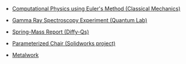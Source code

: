 * <a href="https://colab.research.google.com/drive/1TPLB03Dyad_kkDolN497TV5cpY_h_9Jy?usp=sharing" target="_blank">Computational Physics using Euler's Method (Classical Mechanics)

* <a href="https://awhooshingwind.github.io/projects/gamma_ray.pdf" target="_blank">Gamma Ray Spectroscopy Experiment (Quantum Lab)</a>

* <a href="https://awhooshingwind.github.io/projects/Spring_Mass_Report.pdf" target="_blank">Spring-Mass Report (Diffy-Qs) </a>

* <a href="https://awhooshingwind.github.io/projects/chair_summary.pdf" target="_blank">Parameterized Chair (Solidworks project) </a>

* [Metalwork](/metal.md)

